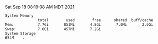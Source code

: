 Sat Sep 18 08:19:08 AM MDT 2021
```bash
System Memory
               total        used        free      shared  buff/cache   available
Mem:           7.7Gi       851Mi       4.8Gi       7.0Mi       2.0Gi       6.5Gi
Swap:          7.6Gi       457Mi       7.2Gi
System Storage
654M	.
```
```bash
